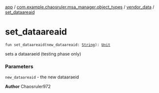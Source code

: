 [app](../../index.md) / [com.example.chaosruler.msa_manager.object_types](../index.md) / [vendor_data](index.md) / [set_dataareaid](.)

# set_dataareaid

`fun set_dataareaid(new_dataareaid: `[`String`](https://kotlinlang.org/api/latest/jvm/stdlib/kotlin/-string/index.html)`): `[`Unit`](https://kotlinlang.org/api/latest/jvm/stdlib/kotlin/-unit/index.html)

sets a dataaraeid (testing phase only)

### Parameters

`new_dataareaid` - the new dataaraeid

**Author**
Chaosruler972

